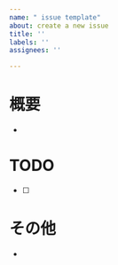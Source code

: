 ```yaml
---
name: " issue template"
about: create a new issue
title: ''
labels: ''
assignees: ''

---
```


# 概要
- 
# TODO
- [ ]
# その他
-
